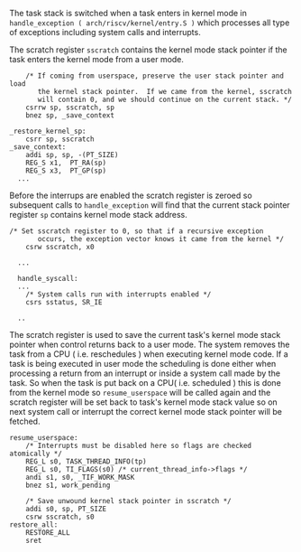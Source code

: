 
The task stack is switched when a task enters in kernel mode in ```handle_exception ( arch/riscv/kernel/entry.S )``` which processes all type of exceptions including system calls and interrupts.

The scratch register ```sscratch``` contains the kernel mode stack pointer if the task enters the kernel mode from a user mode.

```
	/* If coming from userspace, preserve the user stack pointer and load
	   the kernel stack pointer.  If we came from the kernel, sscratch
	   will contain 0, and we should continue on the current stack. */
	csrrw sp, sscratch, sp
	bnez sp, _save_context

_restore_kernel_sp:
	csrr sp, sscratch
_save_context:
	addi sp, sp, -(PT_SIZE)
	REG_S x1,  PT_RA(sp)
	REG_S x3,  PT_GP(sp)
  ...
```

Before the interrups are enabled the scratch register is zeroed so subsequent calls to ```handle_exception``` will find that the current stack pointer register ```sp``` contains kernel mode stack address.

```
/* Set sscratch register to 0, so that if a recursive exception
	   occurs, the exception vector knows it came from the kernel */
	csrw sscratch, x0
  
  ...
  
  handle_syscall:
  ...
	/* System calls run with interrupts enabled */
	csrs sstatus, SR_IE
  
  ..
```

The scratch register is used to save the current task's kernel mode stack pointer when control returns back to a user mode. The system removes the task from a CPU ( i.e. reschedules ) when executing kernel mode code. If a task is being executed in user mode the scheduling is done either when processing a return from an interrupt or inside a system call made by the task. So when the task is put back on a CPU( i.e. scheduled ) this is done from the kernel mode so ```resume_userspace``` will be called again and the scratch register will be set back to task's kernel mode stack value so on next system call or interrupt the correct kernel mode stack pointer will be fetched. 

```
resume_userspace:
	/* Interrupts must be disabled here so flags are checked atomically */
	REG_L s0, TASK_THREAD_INFO(tp)
	REG_L s0, TI_FLAGS(s0) /* current_thread_info->flags */
	andi s1, s0, _TIF_WORK_MASK
	bnez s1, work_pending

	/* Save unwound kernel stack pointer in sscratch */
	addi s0, sp, PT_SIZE
	csrw sscratch, s0
restore_all:
	RESTORE_ALL
	sret
```
